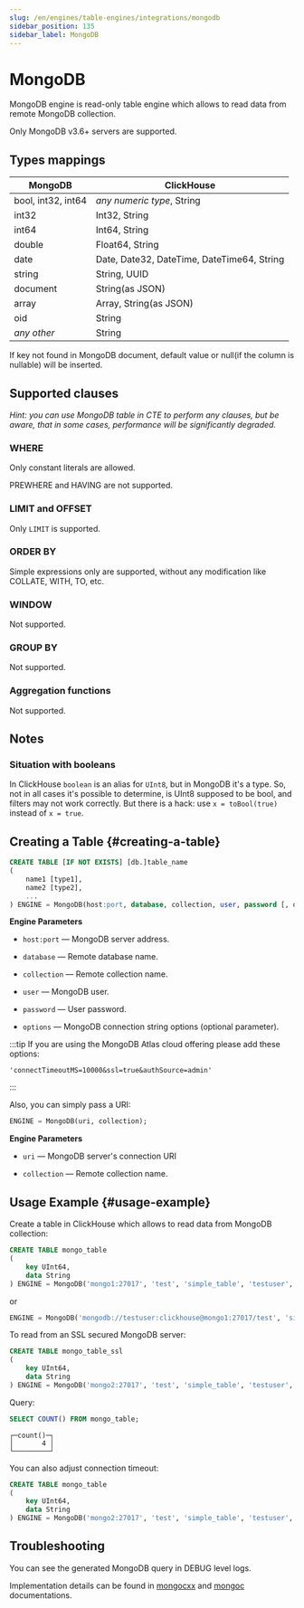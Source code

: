 ```yaml
---
slug: /en/engines/table-engines/integrations/mongodb
sidebar_position: 135
sidebar_label: MongoDB
---
```


# MongoDB

MongoDB engine is read-only table engine which allows to read data from remote MongoDB collection.

Only MongoDB v3.6+ servers are supported.

## Types mappings

| MongoDB            | ClickHouse                                 |
|--------------------|--------------------------------------------|
| bool, int32, int64 | *any numeric type*, String                 |
| int32              | Int32, String                              |
| int64              | Int64, String                              |
| double             | Float64, String                            |
| date               | Date, Date32, DateTime, DateTime64, String |
| string             | String, UUID                               |
| document           | String(as JSON)                            |
| array              | Array, String(as JSON)                     |
| oid                | String                                     |
| *any other*        | String                                     |

If key not found in MongoDB document, default value or null(if the column is nullable) will be inserted.

## Supported clauses
*Hint: you can use MongoDB table in CTE to perform any clauses, but be aware, that in some cases, performance will be significantly degraded.*

### WHERE
Only constant literals are allowed.

PREWHERE and HAVING are not supported.

### LIMIT and OFFSET
Only `LIMIT` is supported.

### ORDER BY
Simple expressions only are supported, without any modification like COLLATE, WITH, TO, etc.

### WINDOW
Not supported.

### GROUP BY
Not supported.

### Aggregation functions
Not supported.

## Notes
### Situation with booleans
In ClickHouse `boolean` is an alias for `UInt8`, but in MongoDB it's a type.
So, not in all cases it's possible to determine, is UInt8 supposed to be bool, and filters may not work correctly.
But there is a hack: use `x = toBool(true)` instead of `x = true`.

## Creating a Table {#creating-a-table}

``` sql
CREATE TABLE [IF NOT EXISTS] [db.]table_name
(
    name1 [type1],
    name2 [type2],
    ...
) ENGINE = MongoDB(host:port, database, collection, user, password [, options]);
```

**Engine Parameters**

- `host:port` — MongoDB server address.

- `database` — Remote database name.

- `collection` — Remote collection name.

- `user` — MongoDB user.

- `password` — User password.

- `options` — MongoDB connection string options (optional parameter).

:::tip
If you are using the MongoDB Atlas cloud offering please add these options:

```
'connectTimeoutMS=10000&ssl=true&authSource=admin'
```

:::

Also, you can simply pass a URI:
``` sql
ENGINE = MongoDB(uri, collection);
```

**Engine Parameters**

- `uri` — MongoDB server's connection URI

- `collection` — Remote collection name.

## Usage Example {#usage-example}

Create a table in ClickHouse which allows to read data from MongoDB collection:

``` sql
CREATE TABLE mongo_table
(
    key UInt64,
    data String
) ENGINE = MongoDB('mongo1:27017', 'test', 'simple_table', 'testuser', 'clickhouse');
```
or
``` sql
ENGINE = MongoDB('mongodb://testuser:clickhouse@mongo1:27017/test', 'simple_table');
```

To read from an SSL secured MongoDB server:

``` sql
CREATE TABLE mongo_table_ssl
(
    key UInt64,
    data String
) ENGINE = MongoDB('mongo2:27017', 'test', 'simple_table', 'testuser', 'clickhouse', 'ssl=true');
```

Query:

``` sql
SELECT COUNT() FROM mongo_table;
```

``` text
┌─count()─┐
│       4 │
└─────────┘
```

You can also adjust connection timeout:

``` sql
CREATE TABLE mongo_table
(
    key UInt64,
    data String
) ENGINE = MongoDB('mongo2:27017', 'test', 'simple_table', 'testuser', 'clickhouse', 'connectTimeoutMS=100000');
```

## Troubleshooting
You can see the generated MongoDB query in DEBUG level logs.

Implementation details can be found in [mongocxx](https://github.com/mongodb/mongo-cxx-driver) and [mongoc](https://github.com/mongodb/mongo-c-driver) documentations.
